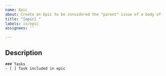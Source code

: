 ```yaml
---
name: Epic
about: Create an Epic to be considered the "parent" issue of a body of work.
title: "[epic] "
labels: is/epic
assignees: ''

---
```


## Description
<!-- A clear and concise description of this epic. -->

<!-- Reference issues that are encompassed by this epic. -->
```[tasklist]
### Tasks
- [ ] Task included in epic

```
